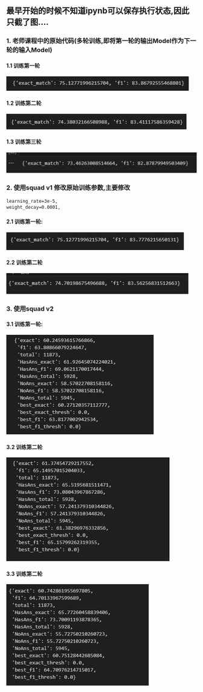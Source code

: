 ## 最早开始的时候不知道ipynb可以保存执行状态,因此只截了图....

### 1. 老师课程中的原始代码(多轮训练,即将第一轮的输出Model作为下一轮的输入Model)

#### 1.1 训练第一轮

![2](result/01-Snipaste_2024-03-26_16-49-50.png)

#### 1.2 训练第二轮

![2](result/02-Snipaste_2024-03-26_17-40-28.png)

#### 1.3 训练第三轮

![2](result/03-Snipaste_2024-03-26_19-45-15.png)


### 2. 使用squad v1 修改原始训练参数,主要修改


```
learning_rate=3e-5,
weight_decay=0.0001,

```

#### 2.1 训练第一轮:

![2](result/v1-3e5-0.001-00-Snipaste_2024-03-27_11-56-10.png)

#### 2.2 训练第二轮

![2](result/v1-3e5-0.001-01-Snipaste_2024-03-27_14-27-16.png)


### 3. 使用squad v2 



#### 3.1 训练第一轮:

![2](result/v2-00-Snipaste_2024-03-27_10-25-00.png)

#### 3.2 训练第二轮

![2](result/v2-01-Snipaste_2024-03-27_10-59-15.png)


#### 3.3 训练第二轮

![2](result/v2-02-Snipaste_2024-03-27_11-32-18.png)